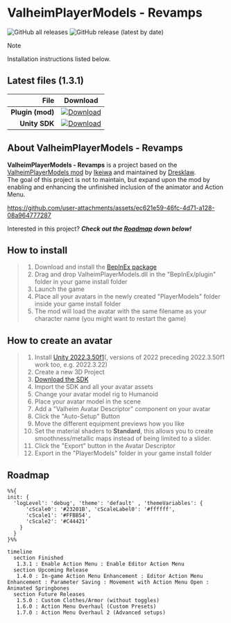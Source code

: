# ValheimPlayerModels - Revamps
![GitHub all releases](https://img.shields.io/github/downloads/dresklaw/ValheimPlayerModels/total)
![GitHub release (latest by date)](https://img.shields.io/github/v/release/burrely/ValheimPlayerModels-Revamps)

> [!NOTE]
> Installation instructions listed below.

## Latest files (1.3.1)

| File | Download |
|----------:|----|
| **Plugin (mod)** | [![Download](https://gist.githubusercontent.com/cxmeel/0dbc95191f239b631c3874f4ccf114e2/raw/download.svg)](https://github.com/Burrely/ValheimPlayerModels-Revamps/releases/download/1.3.1/ValheimPlayerModels.dll) |
| **Unity SDK** | [![Download](https://gist.githubusercontent.com/cxmeel/0dbc95191f239b631c3874f4ccf114e2/raw/download.svg)](https://github.com/Burrely/ValheimPlayerModels-Revamps/releases/download/1.3.1/ValheimPlayerModels_SDK_1.3.1.unitypackage) | 

## About ValheimPlayerModels - Revamps
**ValheimPlayerModels - Revamps** is a project based on the [ValheimPlayerModels mod](https://github.com/dresklaw/ValheimPlayerModels) by [Ikeiwa](https://github.com/ikeiwa/) and maintained by [Dresklaw](https://github.com/dresklaw).<br>
The goal of this project is not to maintain, but expand upon the mod by enabling and enhancing the unfinished inclusion of the animator and Action Menu.

https://github.com/user-attachments/assets/ec621e59-46fc-4d71-a128-08a964777287

Interested in this project? ***Check out the [Roadmap](#roadmap) down below!***

## How to install

> 1. Download and install the [BepInEx package](https://valheim.thunderstore.io/package/denikson/BepInExPack_Valheim/)
> 2. Drag and drop ValheimPlayerModels.dll in the "BepInEx/plugin" folder in your game install folder
> 3. Launch the game
> 4. Place all your avatars in the newly created "PlayerModels" folder inside your game install folder
> 5. The mod will load the avatar with the same filename as your character name (you might want to restart the game)

## How to create an avatar

> 1. Install [Unity 2022.3.50f1](https://unity.com/releases/editor/whats-new/2022.3.50)(, versions of 2022 preceding 2022.3.50f1 work too, e.g. 2022.3.22)
> 2. Create a new 3D Project
> 3. [Download the SDK](https://github.com/Burrely/ValheimPlayerModels-Revamps/releases/download/1.3.1/ValheimPlayerModels_SDK_1.3.1.unitypackage)
> 4. Import the SDK and all your avatar assets
> 5. Change your avatar model rig to Humanoid
> 6. Place your avatar model in the scene
> 7. Add a "Valheim Avatar Descriptor" component on your avatar
> 8. Click the "Auto-Setup" Button
> 9. Move the different equipment previews how you like
> 10. Set the material shaders to **Standard**, this allows you to create smoothness/metallic maps instead of being limited to a slider.
> 11. Click the "Export" button in the Avatar Descriptor
> 12. Export in the "PlayerModels" folder in your game install folder

## Roadmap
```mermaid
%%{
init: {
  'logLevel': 'debug', 'theme': 'default' , 'themeVariables': {
      'cScale0': '#23201B', 'cScaleLabel0': '#ffffff',
      'cScale1': '#FFBB54',
      'cScale2': '#C44421'
    }
  }
}%%

timeline
  section Finished
   1.3.1 : Enable Action Menu : Enable Editor Action Menu
  section Upcoming Release
   1.4.0 : In-game Action Menu Enhancement : Editor Action Menu Enhancement : Parameter Saving : Movement with Action Menu Open : Animated Springbones
  section Future Releases
   1.5.0 : Custom Clothes/Armor (without toggles)
   1.6.0 : Action Menu Overhaul (Custom Presets)
   1.7.0 : Action Menu Overhaul 2 (Advanced setups)
```

